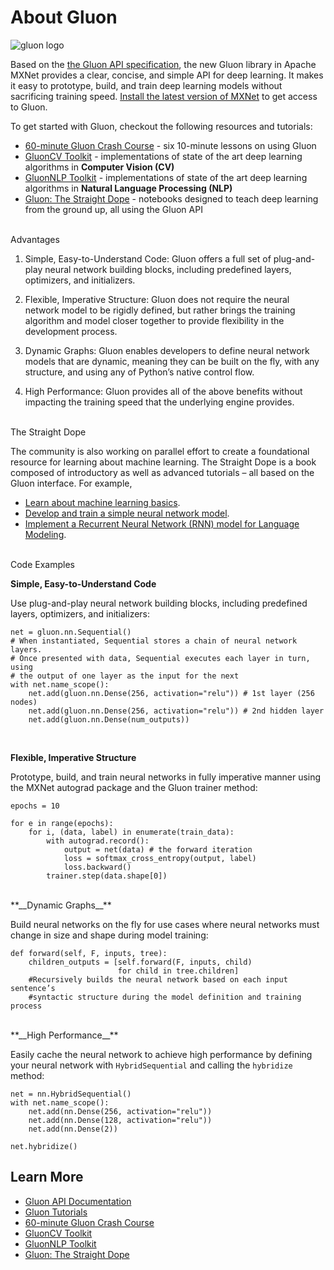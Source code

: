 <!--- Licensed to the Apache Software Foundation (ASF) under one -->
<!--- or more contributor license agreements.  See the NOTICE file -->
<!--- distributed with this work for additional information -->
<!--- regarding copyright ownership.  The ASF licenses this file -->
<!--- to you under the Apache License, Version 2.0 (the -->
<!--- "License"); you may not use this file except in compliance -->
<!--- with the License.  You may obtain a copy of the License at -->

<!---   http://www.apache.org/licenses/LICENSE-2.0 -->

<!--- Unless required by applicable law or agreed to in writing, -->
<!--- software distributed under the License is distributed on an -->
<!--- "AS IS" BASIS, WITHOUT WARRANTIES OR CONDITIONS OF ANY -->
<!--- KIND, either express or implied.  See the License for the -->
<!--- specific language governing permissions and limitations -->
<!--- under the License. -->

# About Gluon

![gluon logo](https://github.com/dmlc/web-data/blob/master/mxnet/image/image-gluon-logo.png?raw=true)

Based on the [the Gluon API specification](https://github.com/gluon-api/gluon-api), the new Gluon library in Apache MXNet provides a clear, concise, and simple API for deep learning. It makes it easy to prototype, build, and train deep learning models without sacrificing training speed. [Install the latest version of MXNet](/install/) to get access to Gluon.

To get started with Gluon, checkout the following resources and tutorials:
* [60-minute Gluon Crash Course](https://gluon-crash-course.mxnet.io/) - six 10-minute lessons on using Gluon
* [GluonCV Toolkit](https://gluon-cv.mxnet.io/) - implementations of state of the art deep learning algorithms in **Computer Vision (CV)**
* [GluonNLP Toolkit](https://gluon-nlp.mxnet.io/) - implementations of state of the art deep learning algorithms in **Natural Language Processing (NLP)**
* [Gluon: The Straight Dope](https://gluon.mxnet.io/) - notebooks designed to teach deep learning from the ground up, all using the Gluon API

<br/>
<div class="boxed">
    Advantages
</div>

1. Simple, Easy-to-Understand Code: Gluon offers a full set of plug-and-play neural network building blocks, including predefined layers, optimizers, and initializers.

2. Flexible, Imperative Structure: Gluon does not require the neural network model to be   rigidly defined, but rather brings the training algorithm and model closer together to provide flexibility in the development process.

3. Dynamic Graphs: Gluon enables developers to define neural network models that are dynamic, meaning they can be built on the fly, with any structure, and using any of Python’s native control flow.

4. High Performance: Gluon provides all of the above benefits without impacting the training speed that the underlying engine provides.

<br/>
<div class="boxed">
    The Straight Dope
</div>

The community is also working on parallel effort to create a foundational resource for learning about machine learning. The Straight Dope is a book composed of introductory as well as advanced tutorials – all based on the Gluon interface. For example,

* [Learn about machine learning basics](http://gluon.mxnet.io/chapter01_crashcourse/introduction.html).
* [Develop and train a simple neural network model](http://gluon.mxnet.io/chapter03_deep-neural-networks/mlp-gluon.html).
* [Implement a Recurrent Neural Network (RNN) model for Language Modeling](http://gluon.mxnet.io/chapter05_recurrent-neural-networks/simple-rnn.html).

<br/>
<div class="boxed">
    Code Examples
</div>

**__Simple, Easy-to-Understand Code__**

Use plug-and-play neural network building blocks, including predefined layers, optimizers, and initializers:

```
net = gluon.nn.Sequential()
# When instantiated, Sequential stores a chain of neural network layers.
# Once presented with data, Sequential executes each layer in turn, using
# the output of one layer as the input for the next
with net.name_scope():
    net.add(gluon.nn.Dense(256, activation="relu")) # 1st layer (256 nodes)
    net.add(gluon.nn.Dense(256, activation="relu")) # 2nd hidden layer
    net.add(gluon.nn.Dense(num_outputs))
```
<br/>

**__Flexible, Imperative Structure__**

Prototype, build, and train neural networks in fully imperative manner using the MXNet autograd package and the Gluon trainer method:

```
epochs = 10

for e in range(epochs):
    for i, (data, label) in enumerate(train_data):
        with autograd.record():
            output = net(data) # the forward iteration
            loss = softmax_cross_entropy(output, label)
            loss.backward()
        trainer.step(data.shape[0])
```

<br/>
**__Dynamic Graphs__**

Build neural networks on the fly for use cases where neural networks must change in size and shape during model training:

```
def forward(self, F, inputs, tree):
    children_outputs = [self.forward(F, inputs, child)
                        for child in tree.children]
    #Recursively builds the neural network based on each input sentence’s
    #syntactic structure during the model definition and training process
```
<br/>
**__High Performance__**

Easily cache the neural network to achieve high performance by defining your neural network with ``HybridSequential`` and calling the ``hybridize`` method:

```
net = nn.HybridSequential()
with net.name_scope():
    net.add(nn.Dense(256, activation="relu"))
    net.add(nn.Dense(128, activation="relu"))
    net.add(nn.Dense(2))
```

```
net.hybridize()
```

## Learn More

* [Gluon API Documentation](/api/python/gluon/gluon.html)
* [Gluon Tutorials](/tutorials/)
* [60-minute Gluon Crash Course](https://gluon-crash-course.mxnet.io/)
* [GluonCV Toolkit](https://gluon-cv.mxnet.io/)
* [GluonNLP Toolkit](https://gluon-nlp.mxnet.io/)
* [Gluon: The Straight Dope](https://gluon.mxnet.io/)
